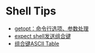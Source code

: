 # Shell Tips

- [getopt：命令行选项、参数处理](http://blog.csdn.net/tdmyl/article/details/24714297)
- [expect shell发送组合键](http://blog.csdn.net/iodoo/article/details/49175707)
- [组合键ASCII Table](http://blog.csdn.net/iodoo/article/details/49175749)